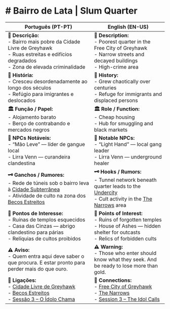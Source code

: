 # ️# Bairro de Lata | Slum Quarter

| **Português (PT-PT)**                                                                                                                                                            | **English (EN-US)**                                                                                                                                                            |
| -------------------------------------------------------------------------------------------------------------------------------------------------------------------------------- | ------------------------------------------------------------------------------------------------------------------------------------------------------------------------------ |
| **📝 Descrição:**<br> - Bairro mais pobre da Cidade Livre de Greyhawk<br> - Ruas estreitas e edifícios degradados<br> - Zona de elevada criminalidade                            | **📝 Description:**<br> - Poorest quarter in the Free City of Greyhawk<br> - Narrow streets and decayed buildings<br> - High-crime area                                        |
| **📜 História:**<br> - Cresceu desordenadamente ao longo dos séculos<br> - Refúgio para imigrantes e deslocados                                                                  | **📜 History:**<br> - Grew chaotically over centuries<br> - Refuge for immigrants and displaced persons                                                                        |
| **🏛 Função / Papel:**<br> - Alojamento barato<br> - Berço de contrabando e mercados negros                                                                                      | **🏛 Role / Function:**<br> - Cheap housing<br> - Hub for smuggling and black markets                                                                                          |
| **👤 NPCs Notáveis:**<br> - “Mão Leve” — líder de gangue local<br> - Lirra Venn — curandeira clandestina                                                                         | **👤 Notable NPCs:**<br> - “Light Hand” — local gang leader<br> - Lirra Venn — underground healer                                                                              |
| **🗝 Ganchos / Rumores:**<br> - Rede de túneis sob o bairro leva à [Cidade Subterrânea](undercity.md)<br> - Atividade de culto na zona dos [Becos Estreitos](the_narrows.md)     | **🗝 Hooks / Rumors:**<br> - Tunnel network beneath quarter leads to the [Undercity](undercity.md)<br> - Cult activity in the [The Narrows](the_narrows.md) area               |
| **📌 Pontos de Interesse:**<br> - Ruínas de templos esquecidos<br> - Casa das Cinzas — abrigo clandestino para párias<br> - Relíquias de cultos proibidos                        | **📌 Points of Interest:**<br> - Ruins of forgotten temples<br> - House of Ashes — hidden shelter for outcasts<br> - Relics of forbidden cults                                 |
| **⚠️ Aviso:**<br> - Quem entra aqui deve saber o que procura. E estar pronto para perder mais do que ouro.                                                                       | **⚠️ Warning:**<br> - Those who enter should know what they seek. And be ready to lose more than gold.                                                                         |
| **📎 Ligações:**<br> - [Cidade Livre de Greyhawk](free_city_of_greyhawk.md)<br> - [Becos Estreitos](the_narrows.md)<br> - [Sessão 3 – O Ídolo Chama](sessao_03_o_idolo_chama.md) | **📎 Connections:**<br> - [Free City of Greyhawk](free_city_of_greyhawk.md)<br> - [The Narrows](the_narrows.md)<br> - [Session 3 – The Idol Calls](sessao_03_o_idolo_chama.md) |
